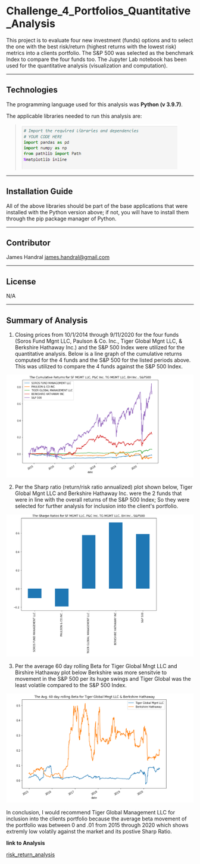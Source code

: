# Challenge_4_Portfolios_Quantitative_Analysis
This project is to evaluate four new investment (funds) options and to select the one with the best risk/return (highest returns with the lowest risk) metrics into a clients portfolio. The S&P 500 was selected as the benchmark Index to compare the four funds too.
The Jupyter Lab notebook has been used for the quantitative analysis (visualization and computation).


----

## Technologies
The programming language used for this analysis was **Python (v 3.9.7)**.

The applicable libraries needed to run this analysis are:
>![<required_Libraries>](./Images/required_libraries.png)



---
## Installation Guide

All of the above libraries should be part of the base applications that were installed with the Python version above; if not, you will have to install them through the pip package manager of Python.

---
## Contributor

James Handral
james.handral@gmail.com

---
## License

N/A

---

## Summary of Analysis

1) Closing prices from 10/1/2014 through 9/11/2020 for the four funds (Soros Fund Mgnt LLC, Paulson & Co. Inc., Tiger Global Mgnt LLC, & Berkshire Hathaway Inc.) and the S&P 500 Index were utilized for the quantitative analysis. Below is a line graph of the cumulative returns computed for the 4 funds and the S&P 500 for the listed periods above. This was utilized to compare the 4 funds against the S&P 500 Index.

![<cumulative_return_plot>](./Images/cumulative_return_plot.png)


2) Per the Sharp ratio (return/risk ratio annualized) plot shown below, Tiger Global Mgnt LLC and Berkshire Hathaway Inc. were the 2 funds that were in line with the overall returns of the S&P 500 Index; So they were selected for further analysis for inclusion into the client's portfolio.

![<Sharp_ratio_plot>](./Images/Sharp_Ratio_plot.png)


3) Per the average 60 day rolling Beta for Tiger Global Mngt LLC and Birshire Hathaway plot below Berkshire was more sensitvie to movement in the S&P 500 per its huge swings and Tiger Global was the least volatile compared to the S&P 500 Index.

![<beta_plot>](./Images/beta_plot.png)

In conclusion, I would recommend Tiger Global Management LLC for inclusion into the clients portfolio because the average beta movement of the portfolio was between 0 and .01 from 2015 through 2020 which shows extremly low volatily against the market and its postive Sharp Ratio.

**link to Analysis**

[risk_return_analysis](./Starter_Code(3)/Starter_Code/risk_return_analysis.ipynb)
